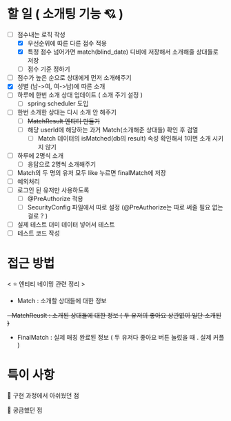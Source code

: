 # 할 일 ( 소개팅 기능 💘 )
- [ ] 점수내는 로직 작성
  - [x] 우선순위에 따른 다른 점수 적용
  - [x] 특정 점수 넘어가면 match(blind_date) 디비에 저장해서 소개해줄 상대들로 저장 
  - [ ] 점수 기준 정하기 
- [ ] 점수가 높은 순으로 상대에게 먼저 소개해주기 
- [x] 성별 (남->여, 여->남)에 따른 소개 
- [ ] 하루에 한번 소개 상대 업데이트 ( 소개 주기 설정 )
  - [ ] spring scheduler 도입 
- [ ] 한번 소개한 상대는 다시 소개 안 해주기 
  - [ ] ~~MatchResult 엔티티 만들기~~
  - [ ] 해당 userId에 해당하는 과거 Match(소개해준 상대들) 확인 후 검열
    - [ ] Match 데이터의 isMatched(db의 result) 속성 확인해서 1이면 소개 시키지 않기 
- [ ] 하루에 2명식 소개
  - [ ] 응답으로 2명씩 소개해주기 
- [ ] Match의 두 명의 유저 모두 like 누르면 finalMatch에 저장 
- [ ] 예외처리 
- [ ] 로그인 된 유저만 사용하도록
  - [ ] @PreAuthorize 적용 
  - [ ] SecurityConfig 파일에서 따로 설정 (@PreAuthorize는 따로 써줄 필요 없는걸로 ? )
- [ ] 실제 테스트 더미 데이터 넣어서 테스트 
- [ ] 테스트 코드 작성 

# 접근 방법

< ⭐  엔티티 네이밍 관련 정리 >

- Match : 소개할 상대들에 대한 정보 

~~- MatchReuslt : 소개된 상대들에 대한 정보 ( 두 유저의 좋아요 상관없이 일단 소개된 )~~

- FinalMatch : 실제 매칭 완료된 정보 ( 두 유저다 좋아요 버튼 눌렀을 때 . 실제 커플 )


# 특이 사항
🤔 구현 과정에서 아쉬웠던 점

🤔 궁금했던 점 